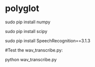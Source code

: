 # polyglot

sudo pip install numpy

sudo pip install scipy

sudo pip install SpeechRecognition==3.1.3


#Test the wav_transcribe.py:

python wav_transcribe.py
